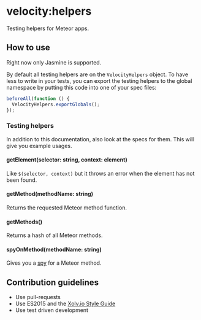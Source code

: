 # velocity:helpers

Testing helpers for Meteor apps.

## How to use

Right now only Jasmine is supported.

By default all testing helpers are on the `VelocityHelpers` object.
To have less to write in your tests, you can export the testing helpers to the global namespace
by putting this code into one of your spec files:

```js
beforeAll(function () {
  VelocityHelpers.exportGlobals();
});
```

### Testing helpers

In addition to this documentation, also look at the specs for them.
This will give you example usages.

#### getElement(selector: string, context: element)

Like `$(selector, context)` but it throws an error when the element has not been found.

#### getMethod(methodName: string)

Returns the requested Meteor method function.

#### getMethods()

Returns a hash of all Meteor methods.

#### spyOnMethod(methodName: string)

Gives you a [spy](http://jasmine.github.io/2.3/introduction.html#section-Spies) for a Meteor method.

## Contribution guidelines

* Use pull-requests
* Use ES2015 and the [Xolv.io Style Guide](https://github.com/xolvio/javascript-style-guide)
* Use test driven development
